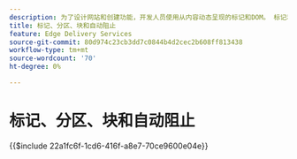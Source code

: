```yaml
---
description: 为了设计网站和创建功能，开发人员使用从内容动态呈现的标记和DOM。 标记和DOM的构建方式允许灵活的操作和样式。 同时，它还提供开箱即用的功能，因此开发人员不必担心现代网站的某些方面。
title: 标记、分区、块和自动阻止
feature: Edge Delivery Services
source-git-commit: 80d974c23cb3dd7c0844b4d2cec2b608ff813438
workflow-type: tm+mt
source-wordcount: '70'
ht-degree: 0%

---
```


# 标记、分区、块和自动阻止

{{$include 22a1fc6f-1cd6-416f-a8e7-70ce9600e04e}}